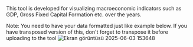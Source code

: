 This tool is developed for visualizing macroeconomic indicators such as GDP, Gross Fixed Capital Formation etc. over the years.

Note: You need to have your data formatted just like example below. If you have transposed version of this, don't forget to transpose it before uploading to the tool
![Ekran görüntüsü 2025-06-03 153648](https://github.com/user-attachments/assets/82d992f5-57f5-4ea2-8ce3-1c435bf44e57)
